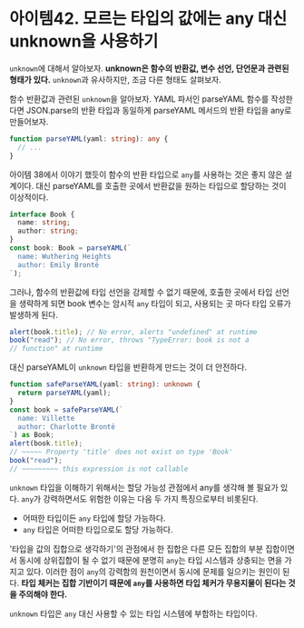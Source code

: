 # 아이템42. 모르는 타입의 값에는 any 대신 unknown을 사용하기

`unknown`에 대해서 알아보자. **unknown은 함수의 반환값, 변수 선언, 단언문과 관련된 형태가 있다.**
`unknown`과 유사하지만, 조금 다른 형태도 살펴보자.

함수 반환값과 관련된 `unknown`을 알아보자. YAML 파서인 parseYAML 함수를 작성한다면 JSON.parse의 반환 타입과
동일하게 parseYAML 메서드의 반환 타입을 any로 만들어보자.

```ts
function parseYAML(yaml: string): any {
  // ...
}
```

아이템 38에서 이야기 했듯이 함수의 반환 타입으로 `any`를 사용하는 것은 좋지 않은 설계이다.
대신 parseYAML를 호출한 곳에서 반환값을 원하는 타입으로 할당하는 것이 이상적이다.

```ts
interface Book {
  name: string;
  author: string;
}
const book: Book = parseYAML(`
  name: Wuthering Heights
  author: Emily Brontë
`);
```

그러나, 함수의 반환값에 타입 선언을 강제할 수 없기 때문에, 호출한 곳에서 타입 선언을 생략하게 되면
book 변수는 암시적 `any` 타입이 되고, 사용되는 곳 마다 타입 오류가 발생하게 된다.

```ts
alert(book.title); // No error, alerts "undefined" at runtime
book("read"); // No error, throws "TypeError: book is not a
// function" at runtime
```

대신 parseYAML이 `unknown` 타입을 반환하게 만드는 것이 더 안전하다.

```ts
function safeParseYAML(yaml: string): unknown {
  return parseYAML(yaml);
}
const book = safeParseYAML(`
  name: Villette
  author: Charlotte Brontë
`) as Book;
alert(book.title);
// ~~~~~ Property 'title' does not exist on type 'Book'
book("read");
// ~~~~~~~~~ this expression is not callable
```

`unknown` 타입을 이해하기 위해서는 할당 가능성 관점에서 any를 생각해 볼 필요가 있다.
`any`가 강력하면서도 위험한 이유는 다음 두 가지 특징으로부터 비롯된다.

- 어떠한 타입이든 `any` 타입에 할당 가능하다.
- `any` 타입은 어떠한 타입으로도 할당 가능하다.

'타입을 값의 집합으로 생각하기'의 관점에서 한 집합은 다른 모든 집합의 부분 집합이면서
동시에 상위집합이 될 수 없기 때문에 분명히 `any`는 타입 시스템과 상충되는 면을 가지고 있다.
이러한 점이 `any`의 강력함의 원천이면서 동시에 문제를 일으키는 원인이 된다.
**타입 체커는 집합 기반이기 때문에 `any`를 사용하면 타입 체커가 무용지물이 된다는 것을 주의해야 한다.**

`unknown` 타입은 `any` 대신 사용할 수 있는 타입 시스템에 부합하는 타입이다.
